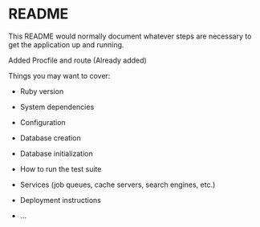 # README

This README would normally document whatever steps are necessary to get the
application up and running.


Added Procfile and route (Already added)

Things you may want to cover:

* Ruby version

* System dependencies

* Configuration

* Database creation

* Database initialization

* How to run the test suite

* Services (job queues, cache servers, search engines, etc.)

* Deployment instructions

* ...
